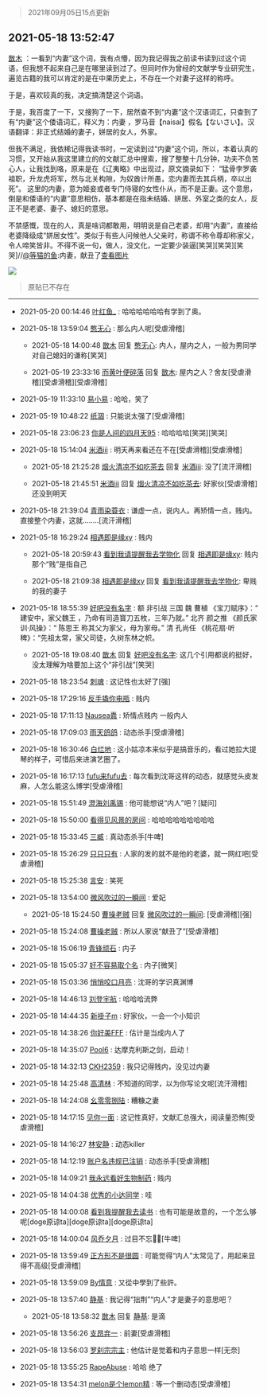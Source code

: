 > 2021年09月05日15点更新
<link rel="stylesheet" href="https://cdn.jsdelivr.net/gh/taotie6/sampleJSON@main/css/photo_show.css">


 ## 2021-05-18 13:52:47 

 [㪚木](https://www.coolapk.com/feed/27055478?shareKey=MTBkMGNkOGM3MzNkNjEzMTc3ZmM~) ：一看到“内妻”这个词，我有点懵，因为我记得我之前读书读到过这个词语，但我想不起来自己是在哪里读到过了。但同时作为曾经的文献学专业研究生，遍览古籍的我可以肯定的是在中果历史上，不存在一个对妻子这样的称呼。

于是，喜欢较真的我，决定搞清楚这个词语。

于是，我百度了一下<!--break-->，又搜狗了一下，居然查不到“内妻”这个汉语词汇，只查到了有“内妻”这个倭语词汇，释义为：内妻
，罗马音【naisai】假名【ないさい】。汉语翻译：非正式结婚的妻子，姘居的女人，外家。

但我不满足，我依稀记得我读书时，一定读到过“内妻”这个词，所以，本着认真的习惯，又开始从我这里建立的的文献汇总中搜索，搜了整整十几分钟，功夫不负苦心人，让我找到咯，原来是在《辽夷略》中出现过，原文摘录如下：
“猛骨孛罗袭祖职，升龙虎将军，然与北关构隙，为奴酋计所愚，恋内妻而去其兵柄，卒以出死”。
这里的内妻，意为姬妾或者专门侍寝的女性仆从，而不是正妻。这个意思，倒是和倭语的“内妻”意思相仿，基本都是在指未结婚、姘居、外室之类的女人，反正不是老婆、妻子、媳妇的意思。

不禁感慨，现在的人，真是啥词都敢用，明明说是自己老婆，却用“内妻”，直接给老婆降级成“姘居女性”。类似于有些人问候他人父亲时，称谓不称令尊却称家父，令人啼笑皆非。不得不说一句，做人，没文化，一定要少装逼[笑哭][笑哭][笑哭]//<a class="feed-link-uname" href="/u/等猫的鱼">@等猫的鱼</a>:内妻，献丑了<a class="feed-forward-pic" href="http://image.coolapk.com/feed/2021/0518/13/3897626_5274_3399@828x1792.jpg">查看图片</a> 

<div class="album">
<img class="img-item" src="http://image.coolapk.com/feed/2021/0518/13/1081091_bc093b26_7166_3951@1080x1065.png" />
</div>

> 原贴已不存在 

 ------- 

- 2021-05-20 00:14:46 [叶红鱼_](uid=728808) : 哈哈哈哈哈哈有学到了奥。 

- 2021-05-18 13:59:04 [憨无心](uid=874826) : 那么内人呢[受虐滑稽] 

    - 2021-05-18 14:00:48 [㪚木](uid=1081091) 回复 [憨无心](uid=874826): 内人，屋内之人，一般为男同学对自己媳妇的谦称[笑哭] 

    - 2021-05-19 23:33:16 [而黄叶便碎落](uid=2845514) 回复 [㪚木](uid=1081091): 屋内之人？舍友[受虐滑稽][受虐滑稽][受虐滑稽] 

- 2021-05-19 11:33:10 [易小易](uid=1150144) : 哈哈，笑了 

- 2021-05-19 10:48:22 [纸涸](uid=3690334) : 只能说太强了[受虐滑稽] 

- 2021-05-18 23:06:23 [你是人间的四月天95](uid=728833) : 哈哈哈哈[笑哭][笑哭] 

- 2021-05-18 15:14:04 [米酒iii](uid=3060400) : 明天再来看还在不在[受虐滑稽][受虐滑稽] 

    - 2021-05-18 21:25:28 [烟火清凉不如吃茶去](uid=4279524) 回复 [米酒iii](uid=3060400): 没了[流汗滑稽] 

    - 2021-05-18 21:45:51 [米酒iii](uid=3060400) 回复 [烟火清凉不如吃茶去](uid=4279524): 好家伙[受虐滑稽]还没到明天 

- 2021-05-18 21:39:04 [青雨染蓑衣](uid=1535940) : 谦虚一点，说内人。再矫情一点，贱内。直接整个内妻，这就........[流汗滑稽] 

- 2021-05-18 16:29:24 [相遇即是缘xy](uid=3570688) : 贱内 

    - 2021-05-18 20:59:43 [看到我请提醒我去学物化](uid=3533019) 回复 [相遇即是缘xy](uid=3570688): 贱内那个“贱”是指自己 

    - 2021-05-18 21:09:38 [相遇即是缘xy](uid=3570688) 回复 [看到我请提醒我去学物化](uid=3533019): 卑贱的我的妻子 

- 2021-05-18 18:55:39 [好吧没有名字](uid=2562506) : 额 非引战
三国 魏 曹植 《宝刀赋序》：“ 建安中，家父魏王 ，乃命有司造寳刀五枚，三年乃就。”
北齐 颜之推 《颜氏家训·风操》：“ 陈思王 称其父为家父，母为家母。”
清 孔尚任 《桃花扇·听稗》：“先祖太常，家父司徒，久树东林之帜。 

    - 2021-05-18 19:08:40 [㪚木](uid=1081091) 回复 [好吧没有名字](uid=2562506): 这几个引用都说的挺好，没太理解为啥要加上这个“非引战”[笑哭] 

- 2021-05-18 18:23:54 [刺魂](uid=1662383) : 这记性也太好了[强] 

- 2021-05-18 17:29:16 [反手撬你电瓶](uid=2732675) : 贱内 

- 2021-05-18 17:11:13 [Nausea蠹](uid=669027) : 矫情点贱内 一般内人 

- 2021-05-18 17:09:03 [雨天鸽鸽](uid=3594787) : 动态杀手[受虐滑稽] 

- 2021-05-18 16:30:46 [白烂地](uid=2557325) : 这小姑凉本来似乎是搞音乐的，看过她拉大提琴的样子，可惜后来进演艺圈了。 

- 2021-05-18 16:17:13 [fufu来fufu去](uid=1453744) : 每次看到沈哥这样的动态，就感觉头皮发麻，人怎么能这么博学[受虐滑稽] 

- 2021-05-18 15:51:49 [澄海刘禹锡](uid=2229098) : 他可能想说“内人”吧？[疑问] 

- 2021-05-18 15:50:00 [看得见风景的房间](uid=887049) : 哈哈哈哈哈哈哈哈哈 

- 2021-05-18 15:33:45 [三臧](uid=1176937) : 真动态杀手[牛啤] 

- 2021-05-18 15:26:29 [只只只有](uid=2467028) : 人家的发的就不是他的老婆，就一网红吧[受虐滑稽] 

- 2021-05-18 15:25:38 [言安](uid=2043658) : 笑死 

- 2021-05-18 13:54:00 [微风吹过的一瞬间](uid=1838716) : 爱妃 

    - 2021-05-18 15:24:50 [曹操老贼](uid=2130194) 回复 [微风吹过的一瞬间](uid=1838716): [受虐滑稽][强] 

- 2021-05-18 15:24:08 [曹操老贼](uid=2130194) : 所以人家说“献丑了”[受虐滑稽] 

- 2021-05-18 15:06:19 [青锋顽石](uid=1534543) : 内子 

- 2021-05-18 15:05:37 [好不容易取个名](uid=4091765) : 内子[微笑] 

- 2021-05-18 15:03:36 [悄悄咬口月亮](uid=1924889) : 沈哥的学识真渊博 

- 2021-05-18 14:46:13 [刘登宇航](uid=571170) : 哈哈哈流弊 

- 2021-05-18 14:44:35 [新褂子m](uid=913624) : 好家伙，一会一个小知识 

- 2021-05-18 14:38:26 [你好美FFF](uid=2784243) : 估计是当成内人了 

- 2021-05-18 14:35:07 [Pool6](uid=1364738) : 达摩克利斯之剑，启动！ 

- 2021-05-18 14:32:13 [CKH2359](uid=666168) : 我只记得贱内，没见过内妻 

- 2021-05-18 14:25:48 [高清林](uid=8114305) : 不知道的同学，以为你写论文呢[流汗滑稽] 

- 2021-05-18 14:24:08 [幺零零捌陆](uid=6463257) : 糟糠之妻 

- 2021-05-18 14:17:15 [见你一面](uid=598942) : 这记性真好，文献汇总强大，阅读量恐怖[受虐滑稽] 

- 2021-05-18 14:16:27 [林安静](uid=1711813) : 动态killer 

- 2021-05-18 14:12:19 [账户名违规已注销](uid=1039732) : 动态杀手[受虐滑稽] 

- 2021-05-18 14:09:21 [我永远看好生物制药](uid=3331493) : 贱内 

- 2021-05-18 14:04:38 [优秀的小达同学](uid=3114536) : 哇 

- 2021-05-18 14:00:08 [看到我提醒我去读书](uid=2577914) : 也有可能是故意的，一个怎么够呢[doge原谅ta][doge原谅ta][doge原谅ta] 

- 2021-05-18 14:00:04 [风乔夕月](uid=2725527) : 过目不忘👍🏻[牛啤] 

- 2021-05-18 13:59:49 [正方形不是很圆](uid=2110405) : 可能觉得“内人”太常见了，用起来显得不高级[受虐滑稽] 

- 2021-05-18 13:59:09 [By情意](uid=2227064) : 又從中學到了些許。 

- 2021-05-18 13:57:40 [静基](uid=1353091) : 我记得“拙荆”“内人”才是妻子的意思吧？ 

    - 2021-05-18 13:58:32 [㪚木](uid=1081091) 回复 [静基](uid=1353091): 是滴 

- 2021-05-18 13:56:26 [支昂弃一](uid=2297834) : 前妻[受虐滑稽] 

- 2021-05-18 13:56:03 [罗刹宗宗主](uid=1080167) : 他估计是觉着和内子意思一样[无奈] 

- 2021-05-18 13:55:25 [RapeAbuse](uid=917374) : 哈哈 绝了 

- 2021-05-18 13:54:31 [melon是个lemon精](uid=2080744) : 等一个删动态[受虐滑稽] 

